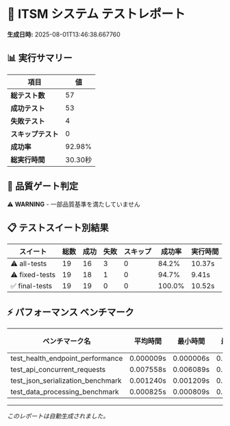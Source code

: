 # 🧪 ITSM システム テストレポート

**生成日時:** 2025-08-01T13:46:38.667760

## 📊 実行サマリー

| 項目 | 値 |
|------|-----|
| **総テスト数** | 57 |
| **成功テスト** | 53 |
| **失敗テスト** | 4 |
| **スキップテスト** | 0 |
| **成功率** | 92.98% |
| **総実行時間** | 30.30秒 |

## 🎯 品質ゲート判定

⚠️ **WARNING** - 一部品質基準を満たしていません

## 📋 テストスイート別結果

| スイート | 総数 | 成功 | 失敗 | スキップ | 成功率 | 実行時間 |
|----------|------|------|------|----------|---------|----------|
| ⚠️ all-tests | 19 | 16 | 3 | 0 | 84.2% | 10.37s |
| ⚠️ fixed-tests | 19 | 18 | 1 | 0 | 94.7% | 9.41s |
| ✅ final-tests | 19 | 19 | 0 | 0 | 100.0% | 10.52s |

## ⚡ パフォーマンス ベンチマーク

| ベンチマーク名 | 平均時間 | 最小時間 | 最大時間 | OPS | ラウンド数 |
|----------------|-----------|-----------|-----------|-----|------------|
| test_health_endpoint_performance | 0.000009s | 0.000006s | 0.030430s | 108993.11 | 18792 |
| test_api_concurrent_requests | 0.007558s | 0.006089s | 0.048297s | 132.31 | 132 |
| test_json_serialization_benchmark | 0.001240s | 0.001209s | 0.002785s | 806.65 | 764 |
| test_data_processing_benchmark | 0.000825s | 0.000809s | 0.001644s | 1212.79 | 989 |

---

*このレポートは自動生成されました。*
